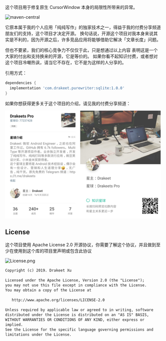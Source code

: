 这个项目用于修复原生 CursorWindow 本身的局限性所带来的异常。

![maven-central](https://img.shields.io/maven-central/v/com.drakeet.purewriter/sqlite.svg)

它原本属于我的个人应用「纯纯写作」的独家技术之一，得益于我的付费分享频道朋友们的支持，这个项目才决定开源。
换句话说，开源这个项目对我本身来说其实是不利的，因为开源之后，许多竞品应用将能够借助它解决「文章长度」问题。

但也不要紧，我们的核心竞争力不仅仅于此，只是想通过以上内容 表明这是一个大家的付出和支持换来的开源，它是等价的。
如果你看不起知识付费，或者想对这个项目冷嘲热讽，请当它不存在，它不是为这样的人分享的。

引用方式：

```groovy
dependencies {
  implementation 'com.drakeet.purewriter:sqlite:1.0.0'
}
```

如果你想获得更多关于这个项目的介绍，请见我的付费分享频道：

<img src="ZSXQ.jpg" width=720/>

License
-------
这个项目使用 Apache License 2.0 开源协议，你需要了解这个协议，并且做到至少在使用到这个库的项目里声明或包含此协议

![License.png](https://i.loli.net/2019/05/03/5ccc37c55e36b.png)

    Copyright (c) 2019. Drakeet Xu

    Licensed under the Apache License, Version 2.0 (the "License");
    you may not use this file except in compliance with the License.
    You may obtain a copy of the License at

       http://www.apache.org/licenses/LICENSE-2.0

    Unless required by applicable law or agreed to in writing, software
    distributed under the License is distributed on an "AS IS" BASIS,
    WITHOUT WARRANTIES OR CONDITIONS OF ANY KIND, either express or implied.
    See the License for the specific language governing permissions and
    limitations under the License.

